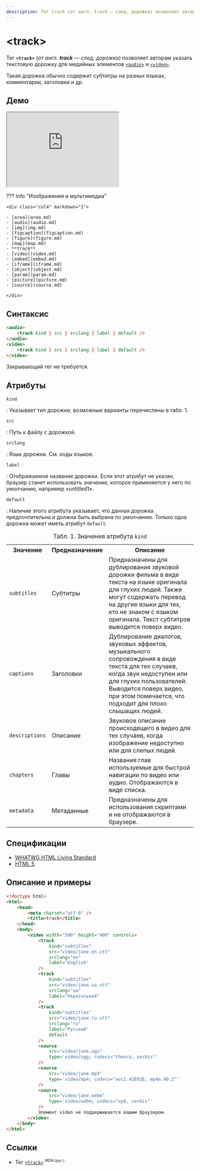```yaml
---
description: Тег track (от англ. track — след, дорожка) позволяет авторам указать текстовую дорожку для медийных элементов audio и video
---
```


# &lt;track&gt;

Тег **`<track>`** _(от англ. **track** — след, дорожка)_ позволяет авторам указать текстовую дорожку для медийных элементов [`<audio>`](audio.md) и [`<video>`](video.md).

Такая дорожка обычно содержит субтитры на разных языках, комментарии, заголовки и др.

## Демо

<iframe class="interactive is-tabbed-standard-height" height="200" src="https://interactive-examples.mdn.mozilla.net/pages/tabbed/track.html" title="MDN Web Docs Interactive Example" loading="lazy" data-readystate="complete"></iframe>

??? info "Изображения и мультимедиа"

    <div class="col4" markdown="1">

    - [area](area.md)
    - [audio](audio.md)
    - [img](img.md)
    - [figcaption](figcaption.md)
    - [figure](figure.md)
    - [map](map.md)
    - **track**
    - [video](video.md)
    - [embed](embed.md)
    - [iframe](iframe.md)
    - [object](object.md)
    - [param](param.md)
    - [picture](picture.md)
    - [source](source.md)

    </div>

## Синтаксис

```html
<audio>
    <track kind | src | srclang | label | default />
</audio>
<video>
    <track kind | src | srclang | label | default />
</video>
```

Закрывающий тег не требуется.

## Атрибуты

`kind`

: Указывает тип дорожки, возможные варианты перечислены в табл. 1.

`src`

: Путь к файлу с дорожкой.

`srclang`

: Язык дорожки. См. коды языков.

`label`

: Отображаемое название дорожки. Если этот атрибут не указан, браузер станет использовать значение, которое применяется у него по умолчанию, например «untitled1».

`default`

: Наличие этого атрибута указывает, что данная дорожка предпочтительна и должна быть выбрана по умолчанию. Только одна дорожка может иметь атрибут `default`.

<table>
<caption>Табл. 1. Значения атрибута <code>kind</code></caption>
<tr><th>Значение</th><th>Предназначение</th><th>Описание</th></tr>
<tr><td><code>subtitles</code></td><td>Субтитры</td><td>Предназначены для дублирования звуковой дорожки фильма в виде текста на языке оригинала для глухих людей. Также могут содержать перевод на другие языки для тех, кто не знаком с языком оригинала. Текст субтитров выводится поверх видео.</td></tr>
<tr><td><code>captions</code></td><td>Заголовки</td><td>Дублирование диалогов, звуковых эффектов, музыкального сопровождения в виде текста для тех случаев, когда звук недоступен или для глухих пользователей. Выводится поверх видео, при этом помечается, что подходит для плохо слышащих людей.</td></tr>
<tr><td><code>descriptions</code></td><td>Описание</td><td>Звуковое описание происходящего в видео для тех случаев, когда изображение недоступно или для слепых людей.</td></tr>
<tr><td><code>chapters</code></td><td>Главы</td><td>Названия глав используемые для быстрой навигации по видео или аудио. Отображаются в виде списка.</td></tr>
<tr><td><code>metadata</code></td><td>Метаданные</td><td>Предназначены для использования скриптами и не отображаются в браузере.</td></tr>
</table>

## Спецификации

-   [WHATWG HTML Living Standard](https://html.spec.whatwg.org/multipage/embedded-content.html#the-track-element)
-   [HTML 5](http://www.w3.org/TR/html5/embedded-content-0.html#the-track-element)

## Описание и примеры

```html
<!doctype html>
<html>
    <head>
        <meta charset="utf-8" />
        <title>track</title>
    </head>
    <body>
        <video width="500" height="400" controls>
            <track
                kind="subtitles"
                src="video/jane.en.vtt"
                srclang="en"
                label="English"
            />
            <track
                kind="subtitles"
                src="video/jane.ua.vtt"
                srclang="ua"
                label="Український"
            />
            <track
                kind="subtitles"
                src="video/jane.ru.vtt"
                srclang="ru"
                label="Русский"
                default
            />
            <source
                src="video/jane.ogv"
                type='video/ogg; codecs="theora, vorbis"'
            />
            <source
                src="video/jane.mp4"
                type='video/mp4; codecs="avc1.42E01E, mp4a.40.2"'
            />
            <source
                src="video/jane.webm"
                type='video/webm; codecs="vp8, vorbis"'
            />
            Элемент video не поддерживается вашим браузером.
        </video>
    </body>
</html>
```

## Ссылки

-   Тег [`<track>`](https://developer.mozilla.org/ru/docs/Web/HTML/Element/track) <sup><small>MDN (рус.)</small></sup>
